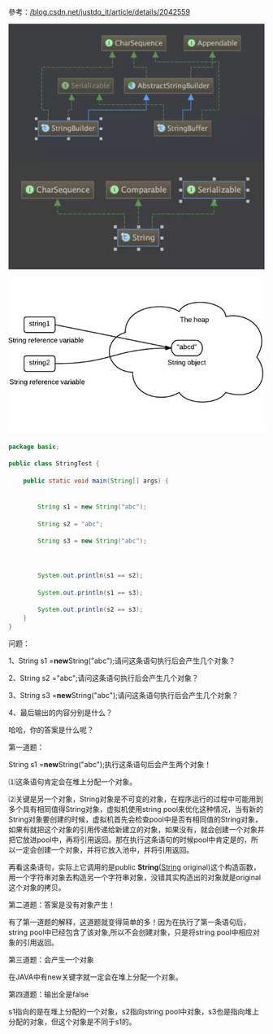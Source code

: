 參考：[/blog.csdn.net/justdo\_it/article/details/2042559](/blog.csdn.net/justdo_it/article/details/2042559)

![](/assets/3133267-3940f043c77c3ed0.png)

![](/assets/java-string-pool.jpeg)

```java
package basic;

public class StringTest {

    public static void main(String[] args) {


        String s1 = new String("abc");

        String s2 = "abc";

        String s3 = new String("abc");



        System.out.println(s1 == s2);

        System.out.println(s1 == s3);

        System.out.println(s2 == s3);
    }
}
```

问题：

1、String s1 =**new**String\("abc"\);请问这条语句执行后会产生几个对象？

2、String s2 ="abc";请问这条语句执行后会产生几个对象？

3、String s3 =**new**String\("abc"\);请问这条语句执行后会产生几个对象？

4、最后输出的内容分别是什么？

哈哈，你的答案是什么呢？

第一道题：

String s1 =**new**String\("abc"\);执行这条语句后会产生两个对象！

⑴这条语句肯定会在堆上分配一个对象。

⑵关键是另一个对象，String对象是不可变的对象，在程序运行的过程中可能用到多个具有相同值得String对象，虚拟机使用string pool来优化这种情况，当有新的String对象要创建的时候，虚拟机首先会检查pool中是否有相同值的String对象，如果有就把这个对象的引用传递给新建立的对象，如果没有，就会创建一个对象并把它放进pool中，再将引用返回。那在执行这条语句的时候pool中肯定是的，所以一定会创建一个对象，并将它放入池中，并将引用返回。

再看这条语句，实际上它调用的是public **String**\([String](http://writeblog.csdn.net/Editor/FCKeditor/相关技术/JDK5/api/java/lang/String.html) original\)这个构造函数，用一个字符串对象去构造另一个字符串对象，没错其实构造出的对象就是original这个对象的拷贝。

第二道题：答案是没有对象产生！

有了第一道题的解释，这道题就变得简单的多！因为在执行了第一条语句后，string pool中已经包含了该对象,所以不会创建对象，只是将string pool中相应对象的引用返回。

第三道题：会产生一个对象

在JAVA中有new关键字就一定会在堆上分配一个对象。

第四道题：输出全是false

s1指向的是在堆上分配的一个对象，s2指向string pool中对象，s3也是指向堆上分配的对象，但这个对象是不同于s1的。

